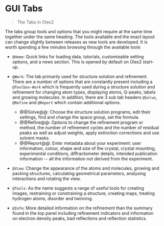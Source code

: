 # GUI Tabs
> The Tabs in Olex2

The tabs group tools and options that you might require at the same time together under the same heading. The tools available and the exact layout can change slightly between releases as new tools are developed. It is worth spending a few minutes browsing through the available tools 

- `@Home`: Quick links for loading data, tutorials, customisable setting options, and a news section. This is opened by default on Olex2 start-up.

- `@Work`: The tab primarily used for structure solution and refinement. There are a number of options that are constantly present including a `@Toolbox-Work` which is frequently used during a structure solution and refinement for changing atom types, displaying atoms, Q-peaks, labels and growing molecules. In addition, there are 3 sub tab headers `@Solve`, `@Refine` and `@Report` which contain additional options.
	- @@Solve@@: Choose the structure solution programs, edit their settings, find and change the space group, set the formula.
	- @@Refine@@: Options to change the refinement program or method, the number of refinement cycles and the number of residual peaks as well as adjust weights, apply extinction corrections and use solvent masks.
	- @@Report@@: Enter metadata about your experiment: user information, colour, shape and size of the crystal, crystal mounting, experimental conditions, diffractometer details, intended publication information -- all the information not derived from the experiment. 

- `@View`: Change the appearance of the atoms and molecules, growing and packing structures, calculating geometrical parameters, analysing interactions and rotating the view.

- `@Tools`: As the name suggests a range of useful tools for creating images, restraining or constraining a structure, creating maps, treating hydrogen atoms, disorder and twinning. 

- `@Info`: More detailed information on the refinement than the summary found in the top panel including refinement indicators and information on electron density peaks, bad reflections and reflection statistics.

